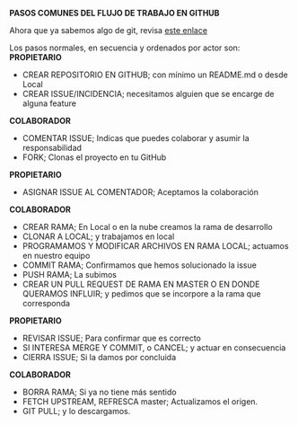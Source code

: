 __PASOS COMUNES DEL FLUJO DE TRABAJO EN GITHUB__

Ahora que ya sabemos algo de git, revisa [este enlace](https://victorhckinthefreeworld.com/2018/08/09/6-errores-comunes-al-utilizar-git-y-como-solucionarlos/)

Los pasos normales, en secuencia y ordenados por actor son:   
**PROPIETARIO**
- CREAR REPOSITORIO EN GITHUB; con mínimo un README.md o desde Local
- CREAR ISSUE/INCIDENCIA; necesitamos alguien que se encarge de alguna feature  

**COLABORADOR**  
- COMENTAR ISSUE; Indicas que puedes colaborar y asumir la responsabilidad
- FORK; Clonas el proyecto en tu GitHub  

**PROPIETARIO**  
- ASIGNAR ISSUE AL COMENTADOR; Aceptamos la colaboración

**COLABORADOR**  
- CREAR RAMA; En Local o en la nube creamos la rama de desarrollo
- CLONAR A LOCAL; y trabajamos en local
- PROGRAMAMOS Y MODIFICAR ARCHIVOS EN RAMA LOCAL; actuamos en nuestro equipo
- COMMIT RAMA; Confirmamos que hemos solucionado la issue
- PUSH RAMA; La subimos
- CREAR UN PULL REQUEST DE RAMA EN MASTER O EN DONDE QUERAMOS INFLUIR; y pedimos que se incorpore a la rama que corresponda

**PROPIETARIO**  
- REVISAR ISSUE; Para confirmar que es correcto
- SI INTERESA MERGE Y COMMIT, o CANCEL; y actuar en consecuencia
- CIERRA ISSUE; Si la damos por concluida

**COLABORADOR**  
- BORRA RAMA; Si ya no tiene más sentido
- FETCH UPSTREAM, REFRESCA master; Actualizamos el origen.
- GIT PULL; y lo descargamos.


